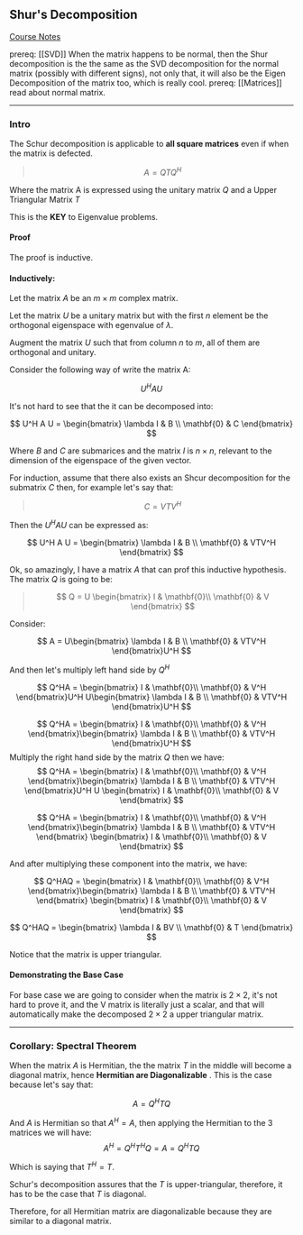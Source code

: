 ## Shur's Decomposition
[Course Notes](http://pfister.ee.duke.edu/courses/ecen601/notes_ch8.pdf)

prereq: [[SVD]] When the matrix happens to be normal, then the Shur decomposition is the the same as the SVD decomposition for the normal matrix (possibly with different signs), not only that, it will also be the Eigen Decomposition of the matrix too, which is really cool. 
prereq: [[Matrices]] read about normal matrix. 


---

### Intro 
The Schur decomposition is applicable to **all square matrices** even if when the matrix is defected. 

> $$A = QTQ^H$$ 

Where the matrix A is expressed using the unitary matrix $Q$ and a Upper Triangular Matrix $T$

This is the **KEY** to Eigenvalue problems. 

#### Proof 

The proof is inductive. 

#### Inductively: 

Let the matrix $A$ be an $m\times m$ complex matrix. 

Let the matrix $U$ be a unitary matrix but with the first $n$ element be the orthogonal eigenspace with egenvalue of $\lambda$. 

Augment the matrix $U$ such that from column $n$ to $m$, all of them are orthogonal and unitary. 

Consider the following way of write the matrix A: 

$$U^H A U$$

It's not hard to see that the it can be decomposed into: 

$$
U^H A U = \begin{bmatrix} 
	\lambda I & B 
	\\ 
	\mathbf{0} & C
\end{bmatrix}
$$

Where $B$ and $C$ are submarices and the matrix $I$ is $n\times n$, relevant to the dimension of the eigenspace of the given vector. 

For induction, assume that there also exists an Shcur decomposition for the submatrix $C$ then, for example let's say that: 

> $$C = VTV^H$$

Then the $U^HAU$ can be expressed as: 

$$
U^H A U = \begin{bmatrix} 
	\lambda I & B 
	\\ 
	\mathbf{0} & VTV^H
\end{bmatrix}
$$

Ok, so amazingly, I have a matrix $A$ that can prof this inductive hypothesis. The matrix $Q$ is going to be: 

> $$
> Q = U \begin{bmatrix} 
I & \mathbf{0}\\ \mathbf{0} & V
\end{bmatrix}
> $$

Consider: 

$$
A = U\begin{bmatrix} 
	\lambda I & B 
	\\ 
	\mathbf{0} & VTV^H
\end{bmatrix}U^H
$$

And then let's multiply left hand side by $Q^H$

$$
Q^HA =
\begin{bmatrix} 
I & \mathbf{0}\\ \mathbf{0} & V^H
\end{bmatrix}U^H
U\begin{bmatrix} 
	\lambda I & B 
	\\ 
	\mathbf{0} & VTV^H
\end{bmatrix}U^H
$$

$$
Q^HA =
\begin{bmatrix} 
I & \mathbf{0}\\ \mathbf{0} & V^H
\end{bmatrix}\begin{bmatrix} 
	\lambda I & B 
	\\ 
	\mathbf{0} & VTV^H
\end{bmatrix}U^H
$$
Multiply the right hand side by the matrix $Q$ then we have: 
$$
Q^HA =
\begin{bmatrix} 
I & \mathbf{0}\\ \mathbf{0} & V^H
\end{bmatrix}\begin{bmatrix} 
	\lambda I & B 
	\\ 
	\mathbf{0} & VTV^H
\end{bmatrix}U^H
U \begin{bmatrix} 
I & \mathbf{0}\\ \mathbf{0} & V
\end{bmatrix}
$$

$$
Q^HA =
\begin{bmatrix}
	I & \mathbf{0}\\ \mathbf{0} & V^H
\end{bmatrix}\begin{bmatrix} 
	\lambda I & B 
	\\ 
	\mathbf{0} & VTV^H
\end{bmatrix}
\begin{bmatrix} 
	I & \mathbf{0}\\ \mathbf{0} & V
\end{bmatrix}
$$

And after multiplying these component into the matrix, we have: 

$$
Q^HAQ =
\begin{bmatrix}
	I & \mathbf{0}\\ \mathbf{0} & V^H
\end{bmatrix}\begin{bmatrix} 
	\lambda I & B 
	\\ 
	\mathbf{0} & VTV^H
\end{bmatrix}
\begin{bmatrix} 
	I & \mathbf{0}\\ \mathbf{0} & V
\end{bmatrix}
$$

$$
Q^HAQ = \begin{bmatrix} 
	\lambda I & BV
	\\
	\mathbf{0} & T
\end{bmatrix}
$$

Notice that the matrix is upper triangular. 

#### Demonstrating the Base Case

For base case we are going to consider when the matrix is $2 \times 2$, it's not hard to prove it, and the V matrix is literally just a scalar, and that will automatically make the decomposed $2 \times 2$ a upper triangular matrix. 

---
### Corollary: Spectral Theorem

When the matrix $A$ is Hermitian, the the matrix $T$ in the middle will become a diagonal matrix, hence **Hermitian are Diagonalizable** . This is the case because let's say that: 

$$A = Q^H TQ$$

And $A$ is Hermitian so that $A^H = A$, then applying the Hermitian to the 3 matrices we will have: 
$$
A^H = Q^H T^HQ = A = Q^HTQ
$$

Which is saying that $T^H = T$. 

Schur's decomposition assures that the $T$ is upper-triangular, therefore, it has to be the case that $T$ is diagonal. 

Therefore, for all Hermitian matrix are diagonalizable because they are similar to a diagonal matrix. 
